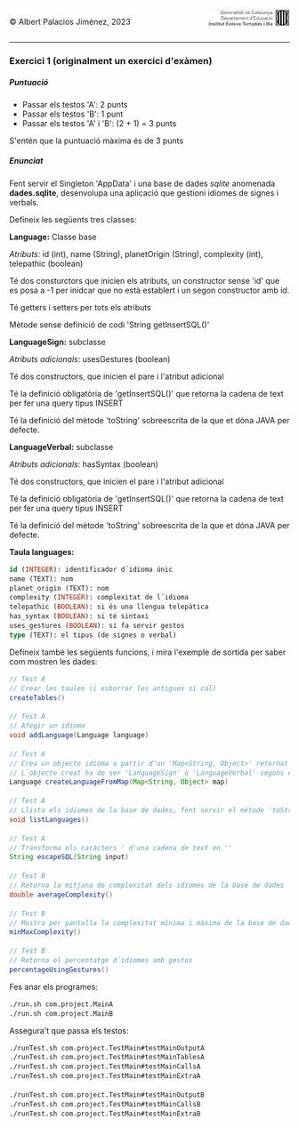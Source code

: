 <div style="display: flex; width: 100%;">
    <div style="flex: 1; padding: 0px;">
        <p>© Albert Palacios Jiménez, 2023</p>
    </div>
    <div style="flex: 1; padding: 0px; text-align: right;">
        <img src="../../assets/ieti.png" height="32" alt="Logo de IETI" style="max-height: 32px;">
    </div>
</div>
<hr/>

### Exercici 1 (originalment un exercici d'exàmen)

##### Puntuació

- Passar els testos 'A': 2 punts
- Passar els testos 'B': 1 punt
- Passar els testos 'A' i 'B': (2 + 1) = 3 punts

S'entén que la puntuació màxima és de 3 punts

##### Enunciat

Fent servir el Singleton 'AppData' i una base de dades *sqlite* anomenada **dades.sqlite**, desenvolupa una aplicació que gestioni idiomes de signes i verbals.

Defineix les següents tres classes:

**Language:** Classe base

*Atributs:* id (int), name (String), planetOrigin (String), complexity (int), telepathic (boolean)

Té dos consturctors que inicien els atributs, un constructor sense 'id' que es posa a -1 per inidcar que no està establert i un segon constructor amb id.

Té getters i setters per tots els atributs

Mètode sense definició de codi 'String getInsertSQL()'

**LanguageSign:** subclasse

*Atributs adicionals*: usesGestures (boolean)

Té dos constructors, que inicien el pare i l'atribut adicional

Té la definició obligatòria de 'getInsertSQL()' que retorna la cadena de text per fer una query tipus INSERT

Té la definició del mètode 'toString' sobreescrita de la que et dóna JAVA per defecte.

**LanguageVerbal:** subclasse

*Atributs adicionals*: hasSyntax (boolean)

Té dos constructors, que inicien el pare i l'atribut adicional

Té la definició obligatòria de 'getInsertSQL()' que retorna la cadena de text per fer una query tipus INSERT

Té la definició del mètode 'toString' sobreescrita de la que et dóna JAVA per defecte.

**Taula languages:**

```sql
id (INTEGER): identificador d´idioma únic
name (TEXT): nom
planet_origin (TEXT): nom
complexity (INTEGER): complexitat de l´idioma
telepathic (BOOLEAN): si és una llengua telepàtica
has_syntax (BOOLEAN): si té sintaxi
uses_gestures (BOOLEAN): si fa servir gestos
type (TEXT): el tipus (de signes o verbal)
```

Defineix també les següents funcions, i mira l'exemple de sortida per saber com mostren les dades:

```java
// Test A
// Crear les taules (i esborrar les antigues si cal)
createTables() 

// Test A
// Afegir un idioma
void addLanguage(Language language)

// Test A
// Crea un objecte idioma a partir d'un 'Map<String, Object>' retornat per AppData
// L´objecte creat ha de ser 'LanguageSign' o 'LanguageVerbal' segons el seu paràmetre 'type'
Language createLanguageFromMap(Map<String, Object> map)

// Test A
// Llista els idiomes de la base de dades, fent servir el mètode 'toString' de cada un
void listLanguages()

// Test A
// Transforma els caràcters ' d'una cadena de text en ''
String escapeSQL(String input)

// Test B
// Retorna la mitjana de complexitat dels idiomes de la base de dades
double averageComplexity()

// Test B
// Mostra per pantalla la complexitat mínima i màxima de la base de dades
minMaxComplexity() 

// Test B
// Retorna el percentatge d´idiomes amb gestos
percentageUsingGestures()
```

Fes anar els programes:

```bash
./run.sh com.project.MainA
./run.sh com.project.MainB
```

Assegura't que passa els testos:

```bash
./runTest.sh com.project.TestMain#testMainOutputA
./runTest.sh com.project.TestMain#testMainTablesA
./runTest.sh com.project.TestMain#testMainCallsA
./runTest.sh com.project.TestMain#testMainExtraA

./runTest.sh com.project.TestMain#testMainOutputB
./runTest.sh com.project.TestMain#testMainCallsB
./runTest.sh com.project.TestMain#testMainExtraB
```

